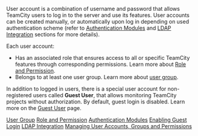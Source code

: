 [//]: # (title: User Account)
[//]: # (auxiliary-id: User Account)

User account is a combination of username and password that allows TeamCity users to log in to the server and use its features. User accounts can be created manually, or automatically upon log in depending on used authentication scheme (refer to [Authentication Modules](authentication-modules.md) and [LDAP Integration](ldap-integration.md) sections for more details).

Each user account:
	
* Has an associated role that ensures access to all or specific TeamCity features through corresponding permissions. Learn more about [Role and Permission](role-and-permission.md).
* Belongs to at least one user group. Learn more about [user group](user-group.md).


In addition to logged in users, there is a special user account for non\-registered users called __Guest User__, that allows monitoring TeamCity projects without authorization. By default, guest login is disabled. Learn more on the [Guest User](guest-user.md) page.



<seealso>
        <category ref="concepts">
            <a href="user-group.md">User Group</a>
            <a href="role-and-permission.md">Role and Permission</a>
            <a href="authentication-modules.md">Authentication Modules</a>
        </category>
        <category ref="admin-guide">
            <a href="enabling-guest-login.md">Enabling Guest Login</a>
            <a href="ldap-integration.md">LDAP Integration</a>
            <a href="managing-user-accounts-groups-and-permissions.md">Managing User Accounts, Groups and Permissions</a>
        </category>
</seealso>
